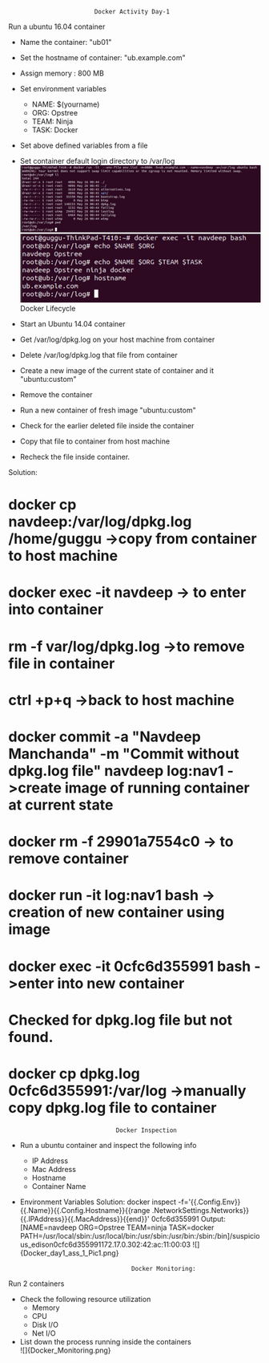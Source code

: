                            Docker Activity Day-1

Run a ubuntu 16.04 container
  - Name the container: "ub01"
  - Set the hostname of container: "ub.example.com"
  - Assign memory : 800 MB
  - Set environment variables
      - NAME: $(yourname)
      - ORG: Opstree
      - TEAM: Ninja
      - TASK: Docker
  - Set above defined variables from a file
- Set container default login directory to /var/log
![](https://github.com/navdeepmanchanda/Assignments/blob/master/docker_activity_day_1/Media/Docker_activity_day1_Ass_1_pic1.png)
![](https://github.com/navdeepmanchanda/Assignments/blob/master/docker_activity_day_1/Media/docker_day1_activity1_ass_1_pic2.png)
					Docker Lifecycle

- Start an Ubuntu 14.04 container
- Get /var/log/dpkg.log on your host machine from container
- Delete /var/log/dpkg.log that file from container
- Create a new image of the current state of container and it "ubuntu:custom"
- Remove the container
- Run a new container of fresh image "ubuntu:custom"
- Check for the earlier deleted file inside the container
- Copy that file to container from host machine
- Recheck the file inside container.

Solution:
# docker cp navdeep:/var/log/dpkg.log /home/guggu  ->copy from container to host machine
# docker exec -it navdeep  -> to enter into container
# rm -f var/log/dpkg.log  ->to remove file in container
# ctrl +p+q  ->back to host machine 
# docker commit -a "Navdeep Manchanda" -m "Commit without dpkg.log file" navdeep log:nav1 ->create image of running container at current state
# docker rm -f 29901a7554c0  -> to remove container
# docker run -it log:nav1 bash  -> creation of new container using image
# docker exec -it 0cfc6d355991 bash   ->enter into new container
# Checked for dpkg.log file but not found.
# docker cp  dpkg.log 0cfc6d355991:/var/log ->manually copy dpkg.log file to container
                                  
                                  Docker Inspection

- Run a ubuntu container and inspect the following info
  - IP Address
  - Mac Address
  - Hostname
  - Container Name
- Environment Variables
Solution: 
docker inspect -f='{{.Config.Env}}{{.Name}}{{.Config.Hostname}}{{range .NetworkSettings.Networks}}{{.IPAddress}}{{.MacAddress}}{{end}}' 0cfc6d355991
Output:
[NAME=navdeep ORG=Opstree TEAM=ninja TASK=docker PATH=/usr/local/sbin:/usr/local/bin:/usr/sbin:/usr/bin:/sbin:/bin]/suspicious_edison0cfc6d355991172.17.0.302:42:ac:11:00:03
![]{Docker_day1_ass_1_Pic1.png}
                                     
                                     Docker Monitoring:
 Run 2 containers 
  - Check the following resource utilization
      - Memory
      - CPU
      - Disk I/O
      - Net I/O
  - List down the process running inside the containers                                     
![]{Docker_Monitoring.png}
